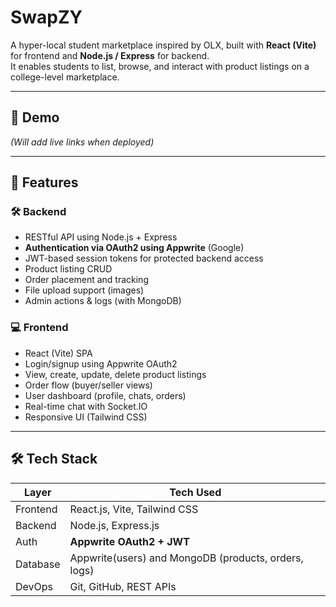 # SwapZY

A hyper-local student marketplace inspired by OLX, built with **React (Vite)** for frontend and **Node.js / Express** for backend.  
It enables students to list, browse, and interact with product listings on a college-level marketplace.

---

## 🚀 Demo

*(Will add live links when deployed)*

---

## 🧾 Features

### 🛠️ Backend
- RESTful API using Node.js + Express
- **Authentication via OAuth2 using Appwrite** (Google)
- JWT-based session tokens for protected backend access
- Product listing CRUD
- Order placement and tracking
- File upload support (images)
- Admin actions & logs (with MongoDB)

### 💻 Frontend
- React (Vite) SPA
- Login/signup using Appwrite OAuth2
- View, create, update, delete product listings
- Order flow (buyer/seller views)
- User dashboard (profile, chats, orders)
- Real-time chat with Socket.IO
- Responsive UI (Tailwind CSS)

---

## 🛠️ Tech Stack

| Layer     | Tech Used                      |
|-----------|--------------------------------|
| Frontend  | React.js, Vite, Tailwind CSS   |
| Backend   | Node.js, Express.js            |
| Auth      | **Appwrite OAuth2 + JWT**      |
| Database  | Appwrite(users) and MongoDB (products, orders, logs) |
| DevOps    | Git, GitHub, REST APIs         |




